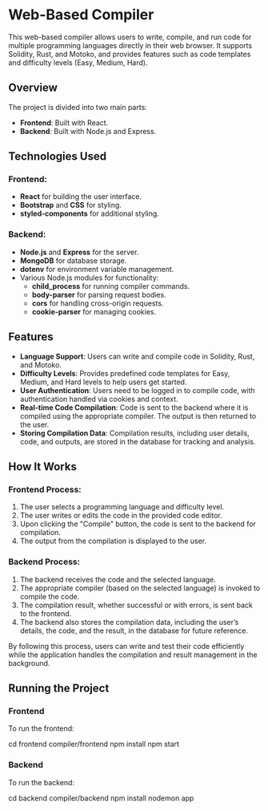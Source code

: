 # Web-Based Compiler

This web-based compiler allows users to write, compile, and run code for multiple programming languages directly in their web browser. It supports Solidity, Rust, and Motoko, and provides features such as code templates and difficulty levels (Easy, Medium, Hard).

## Overview

The project is divided into two main parts:
- **Frontend**: Built with React.
- **Backend**: Built with Node.js and Express.

## Technologies Used

### Frontend:
- **React** for building the user interface.
- **Bootstrap** and **CSS** for styling.
- **styled-components** for additional styling.

### Backend:
- **Node.js** and **Express** for the server.
- **MongoDB** for database storage.
- **dotenv** for environment variable management.
- Various Node.js modules for functionality:
  - **child_process** for running compiler commands.
  - **body-parser** for parsing request bodies.
  - **cors** for handling cross-origin requests.
  - **cookie-parser** for managing cookies.

## Features

- **Language Support**: Users can write and compile code in Solidity, Rust, and Motoko.
- **Difficulty Levels**: Provides predefined code templates for Easy, Medium, and Hard levels to help users get started.
- **User Authentication**: Users need to be logged in to compile code, with authentication handled via cookies and context.
- **Real-time Code Compilation**: Code is sent to the backend where it is compiled using the appropriate compiler. The output is then returned to the user.
- **Storing Compilation Data**: Compilation results, including user details, code, and outputs, are stored in the database for tracking and analysis.

## How It Works

### Frontend Process:

1. The user selects a programming language and difficulty level.
2. The user writes or edits the code in the provided code editor.
3. Upon clicking the "Compile" button, the code is sent to the backend for compilation.
4. The output from the compilation is displayed to the user.

### Backend Process:

1. The backend receives the code and the selected language.
2. The appropriate compiler (based on the selected language) is invoked to compile the code.
3. The compilation result, whether successful or with errors, is sent back to the frontend.
4. The backend also stores the compilation data, including the user’s details, the code, and the result, in the database for future reference.

By following this process, users can write and test their code efficiently while the application handles the compilation and result management in the background.

## Running the Project

### Frontend

To run the frontend:


cd frontend
compiler/frontend
npm install
npm start
### Backend
To run the backend:

cd backend
compiler/backend
npm install
nodemon app
